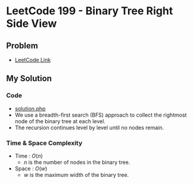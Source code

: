 # LeetCode 199 - Binary Tree Right Side View

## Problem  
- [LeetCode Link](https://leetcode.com/problems/binary-tree-right-side-view/)

## My Solution

### Code
- [solution.php](./solution.php)
- We use a breadth-first search (BFS) approach to collect the rightmost node of the binary tree at each level.
- The recursion continues level by level until no nodes remain.

### Time & Space Complexity
- Time  : $O(n)$
  - $n$ is the number of nodes in the binary tree.
- Space : $O(w)$
  - $w$ is the maximum width of the binary tree.
